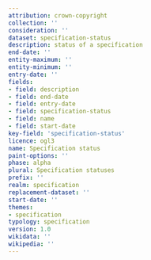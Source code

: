 ```yaml
---
attribution: crown-copyright
collection: ''
consideration: ''
dataset: specification-status
description: status of a specification
end-date: ''
entity-maximum: ''
entity-minimum: ''
entry-date: ''
fields:
- field: description
- field: end-date
- field: entry-date
- field: specification-status
- field: name
- field: start-date
key-field: 'specification-status'
licence: ogl3
name: Specification status
paint-options: ''
phase: alpha
plural: Specification statuses
prefix: ''
realm: specification
replacement-dataset: ''
start-date: ''
themes:
- specification
typology: specification
version: 1.0
wikidata: ''
wikipedia: ''
---
```

